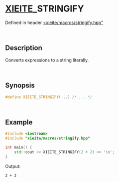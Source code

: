 # [XIEITE](../../macros.md)\_STRINGIFY
Defined in header [<xieite/macros/stringify.hpp"](../../../include/xieite/macros/stringify.hpp)

&nbsp;

## Description
Converts expressions to a string literally.

&nbsp;

## Synopsis
```cpp
#define XIEITE_STRINGIFY(...) /* ... */
```

&nbsp;

## Example
```cpp
#include <iostream>
#include "xieite/macros/stringify.hpp"

int main() {
    std::cout << XIEITE_STRINGIFY(2 + 2) << '\n';
}
```
Output:
```
2 + 2
```
